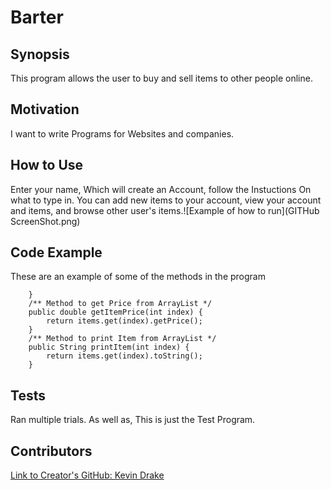 # Barter
## Synopsis
This program allows the user to buy and sell items to other people online.
## Motivation
I want to write Programs for Websites and companies.
## How to Use
Enter your name, Which will create an Account, follow the Instuctions On what to type in. You can add new items to your account, view your account and items, and browse other user's items.![Example of how to run](GITHub ScreenShot.png)
## Code Example
These are an example of some of the methods in the program
```
	}
	/** Method to get Price from ArrayList */
	public double getItemPrice(int index) {
		return items.get(index).getPrice();
	}
	/** Method to print Item from ArrayList */
	public String printItem(int index) {
		return items.get(index).toString();
	}
```
## Tests
Ran multiple trials. As well as, This is just the Test Program.
## Contributors
[Link to Creator's GitHub: Kevin Drake](https://github.com/KDrake80)